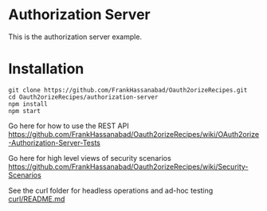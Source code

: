 Authorization Server
==================

This is the authorization server example.

# Installation
```
git clone https://github.com/FrankHassanabad/Oauth2orizeRecipes.git
cd Oauth2orizeRecipes/authorization-server
npm install
npm start
```

Go here for how to use the REST API
https://github.com/FrankHassanabad/Oauth2orizeRecipes/wiki/OAuth2orize-Authorization-Server-Tests

Go here for high level views of security scenarios
https://github.com/FrankHassanabad/Oauth2orizeRecipes/wiki/Security-Scenarios

See the curl folder for headless operations and ad-hoc testing  
[curl/README.md](curl/README.md)